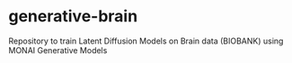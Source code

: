 # generative-brain
 Repository to train Latent Diffusion Models on Brain data (BIOBANK) using MONAI Generative Models 
